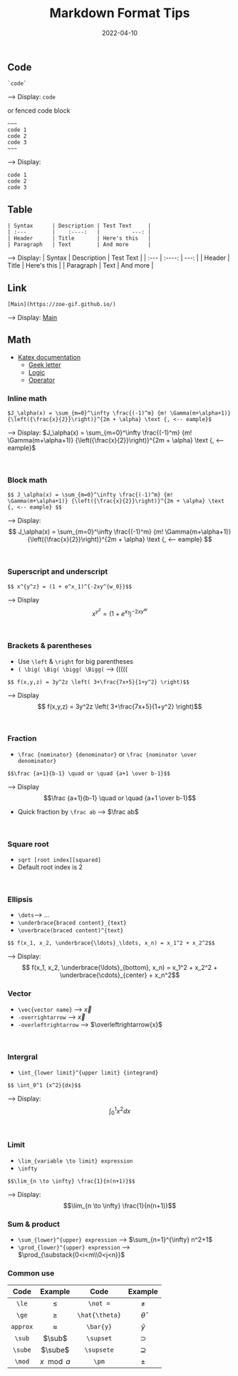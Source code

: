 ﻿---
title: Markdown Format Tips
date: 2022-04-10
update: 2022-06-09
categories: 
    - Tools
    - Website
tags: Markdown
description: 
---

## Code

~~~
`code`
~~~

--> Display: `code`

or fenced code block

    ~~~
    code 1
    code 2
    code 3
    ~~~

--> Display:
~~~
code 1
code 2
code 3
~~~

## Table

~~~
| Syntax      | Description | Test Text     |
| :---        |    :----:   |          ---: |
| Header      | Title       | Here's this   |
| Paragraph   | Text        | And more      |
~~~

--> Display:
| Syntax      | Description | Test Text     |
| :---        |    :----:   |          ---: |
| Header      | Title       | Here's this   |
| Paragraph   | Text        | And more      |

## Link

~~~
[Main](https://zoe-gif.github.io/)
~~~

--> Display:
[Main](https://zoe-gif.github.io/)

## Math

- [Katex documentation](https://katex.org/docs/supported.html)
    - [Geek letter](https://katex.org/docs/supported.html#letters-and-unicode)
    - [Logic](https://katex.org/docs/supported.html#logic-and-set-theory)
    - [Operator](https://katex.org/docs/supported.html#operators)

### Inline math
~~~
$J_\alpha(x) = \sum_{m=0}^\infty \frac{(-1)^m} {m! \Gamma(m+\alpha+1)} {\left({\frac{x}{2}}\right)}^{2m + \alpha} \text {, <-- eample}$
~~~

--> Display: $J_\alpha(x) = \sum_{m=0}^\infty \frac{(-1)^m} {m! \Gamma(m+\alpha+1)} {\left({\frac{x}{2}}\right)}^{2m + \alpha} \text {, <-- eample}$

<br>

### Block math

~~~
$$ J_\alpha(x) = \sum_{m=0}^\infty \frac{(-1)^m} {m! \Gamma(m+\alpha+1)} {\left({\frac{x}{2}}\right)}^{2m + \alpha} \text {, <-- eample} $$
~~~

--> Display: $$ J_\alpha(x) = \sum_{m=0}^\infty \frac{(-1)^m} {m! \Gamma(m+\alpha+1)} {\left({\frac{x}{2}}\right)}^{2m + \alpha} \text {, <-- eample} $$

<br>

### Superscript and underscript

~~~
$$ x^{y^z} = (1 + e^x_1)^{-2xy^{w_0}}$$
~~~
--> Display
$$ x^{y^z} = (1 + e^{x_1})^{-2xy^w}$$

<br>

### Brackets & parentheses

- Use `\left` & `\right` for big parentheses
- `( \big( \Big( \bigg( \Bigg(` --> $( \big( \Big( \bigg( \Bigg($

~~~
$$ f(x,y,z) = 3y^2z \left( 3+\frac{7x+5}{1+y^2} \right)$$
~~~

--> Display
$$ f(x,y,z) = 3y^2z \left( 3+\frac{7x+5}{1+y^2} \right)$$

<br>

### Fraction

- `\frac {nominator} {denominator}` or `\frac {nominator \over denominator}`

~~~ 
$$\frac {a+1}{b-1} \quad or \quad {a+1 \over b-1}$$
~~~

--> Display
$$\frac {a+1}{b-1} \quad or \quad {a+1 \over b-1}$$

- Quick fraction by `\frac ab` --> $\frac ab$

<br>

### Square root

- `sqrt [root index][squared]`
- Default root index is 2

<br>

### Ellipsis

- `\dots`--> $\dots$
- `\underbrace{braced content}_{text}`
- `\overbrace(braced content)^{text}`

~~~
$$ f(x_1, x_2, \underbrace{\ldots}_\ldots, x_n) = x_1^2 + x_2^2$$
~~~

--> Display:
$$ f(x_1, x_2, \underbrace{\ldots}_{bottom}, x_n) = x_1^2 + x_2^2 + \underbrace{\cdots}_{center} + x_n^2$$

### Vector

- `\vec{vector name}` --> $\vec{x}$
- `-overrightarrow` --> $\overrightarrow{x}$
- `-overleftrightarrow` --> $\overleftrightarrow{x}$

<br>

### Intergral

- `\int_{lower limit}^{upper limit} {integrand}`

~~~
$$ \int_0^1 {x^2}{dx}$$
~~~

--> Display:
$$ \int_0^1 {x^2}{dx}$$

<br>

### Limit

- `\lim_{variable \to limit} expression`
- `\infty`

~~~
$$\lim_{n \to \infty} \frac{1}{n(n+1)}$$
~~~

--> Display:
$$\lim_{n \to \infty} \frac{1}{n(n+1)}$$

### Sum & product

- `\sum_{lower}^{upper} expression` --> 
$\sum_{n=1}^{\infty} n^2+1$
- `\prod_{lower}^{upper} expression` --> 
$\prod_{\substack{0<i<m\\0<j<n}}$

### Common use

|Code|Example|Code|Example| 
|:---:|:---:|:---:|:---:| 
|`\le`|$\le$|`\not =`|$\not =$|
|`\ge`|$\ge$|`\hat{\theta}`|$\hat{\theta}$|
|`approx`|$\approx$|`\bar{y}`|$\bar{y}$|
|`\sub`|$\sub$|`\supset`|$\supset$|
|`\sube`|$\sube$|`\supsete`|$\supseteq$|
|`\mod`|$x \mod a$|`\pm`|$\pm$|


